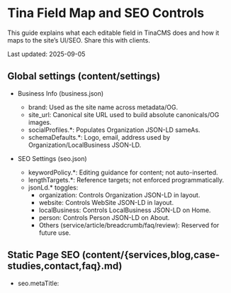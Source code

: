 # Tina Field Map and SEO Controls

This guide explains what each editable field in TinaCMS does and how it maps to the site’s UI/SEO. Share this with clients.

Last updated: 2025-09-05

## Global settings (content/settings)

- Business Info (business.json)
  - brand: Used as the site name across metadata/OG.
  - site_url: Canonical site URL used to build absolute canonicals/OG images.
  - socialProfiles.*: Populates Organization JSON-LD sameAs.
  - schemaDefaults.*: Logo, email, address used by Organization/LocalBusiness JSON-LD.

- SEO Settings (seo.json)
  - keywordPolicy.*: Editing guidance for content; not auto-inserted.
  - lengthTargets.*: Reference targets; not enforced programmatically.
  - jsonLd.* toggles:
    - organization: Controls Organization JSON-LD in layout.
    - website: Controls WebSite JSON-LD in layout.
    - localBusiness: Controls LocalBusiness JSON-LD on Home.
    - person: Controls Person JSON-LD on About.
    - Others (service/article/breadcrumb/faq/review): Reserved for future use.

## Static Page SEO (content/{services,blog,case-studies,contact,faq}.md)

- seo.metaTitle: <title> in the head and social previews.
- seo.metaDescription: Meta description for search snippets (CTR influence).
- seo.canonicalUrl: Preferred URL for canonical.
- seo.keywords: Internal alignment only.
- seo.openGraph.*: Controls social card title/description/image.

## Home (content/home.md)

- heroTitle: H1 on homepage hero.
- heroSubtitle: Supporting line under the H1 (visually prominent, not H2).
- heroDescription: Short intro paragraph under the hero.
- heroCtas.*: Primary/secondary CTA labels and links.
- coreBlocks.*: Cards that map to the interactive blocks on the homepage.
- howWeHelp.*: Section title, intro, and CTA for services.
- clientSignals.testimonialCaseStudies: Picks case-study snippets for the homepage rotator.
- pageCta.*: Bottom-of-page call to action.
- toggles.enableCommandPalette / enableScrollProgress: Enables UX flourishes on the homepage.
- seo.*: Page-level SEO (see Static Page SEO).

## About (content/about.md)

- heroTitle: H1 on the About page.
- heroSubtitle: Supporting strapline under the H1.
- heroDescription: Short paragraph near the top.
- profileImage: Used in the About hero and Person JSON-LD (when enabled).
- rating / totalClients: Stats displayed on the page.
- story* fields: Content for approach/differentiators/mission sections.
- seo.*: Page-level SEO (see Static Page SEO), plus Person JSON-LD toggle in settings.

## Services (content/services/*.md)

- title: H1 on service page.
- subtitle: Supporting strapline under the H1.
- description: Used as meta description fallback and UI body intro.
- icon: Lucide icon name used in UI.
- pricingPlans / features / faq / body: Page content sections.
- seo.*: Per-service metadata. OG image supports absolute or relative path; normalized to absolute.

## Blog (content/blog/*.md)

- title, excerpt, featuredImage, alt, author, publishDate: Page content.
- seo.*: Per-post metadata; OG image normalized to absolute.

## Case Studies (content/case-studies/*.md)

- title, client, challenge, solution, results, testimonial.*: Page content and homepage snippets.
- image: Used in OG/Twitter; normalized to absolute.
- seo (optional future): Not required; metadata derived from content. Canonical and OG are set by code.

## Notes on SEO behavior

- Canonicals are always absolute using site_url.
- All OG/Twitter images are normalized to absolute.
- JSON-LD injection is controlled by SEO Settings → JSON-LD toggles.

## FAQ: Which fields map to H1/H2?

- H1 typically maps to heroTitle (Home, About, Services). Category pages and blog posts derive H1 from title.
- heroSubtitle is visually prominent but not H2 by default (semantic headings inside sections provide H2/H3).

If you change this convention later, update the field map here for clients.

